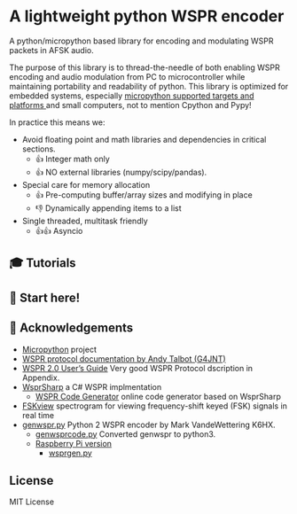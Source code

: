 #  A lightweight python WSPR encoder

A python/micropython based library for encoding and modulating WSPR packets in AFSK audio.

The purpose of this library is to thread-the-needle of both enabling WSPR encoding and audio modulation from PC to microcontroller while maintaining portability and readability of python.  This library is optimized for embedded systems, especially [micropython supported targets and platforms ](https://github.com/micropython/micropython#supported-platforms--architectures) and small computers, not to mention Cpython and Pypy! 

In practice this means we:
* Avoid floating point and math libraries and dependencies in critical sections.  
	* :+1: Integer math only
	* :+1: NO external libraries (numpy/scipy/pandas).
* Special care for memory allocation
	* :+1: Pre-computing buffer/array sizes and modifying in place
	* :-1: Dynamically appending items to a list
* Single threaded, multitask friendly
	* :+1::+1: Asyncio

## :mortar_board: Tutorials

## :horse_racing: **Start here!**

## :raised_hands: Acknowledgements
- [Micropython](https://github.com/micropython/micropython) project
- [WSPR protocol documentation by Andy Talbot (G4JNT)](docs/ack/wspr_coding_process.pdf)
- [WSPR 2.0 User’s Guide](docs/ack/WSPR_2.0_User.pdf) Very good WSPR Protocol dscription in Appendix.
- [WsprSharp](https://github.com/swharden/WsprSharp) a C# WSPR implmentation
    - [WSPR Code Generator](https://swharden.com/software/wspr-code-generator/) online code generator based on WsprSharp
- [FSKview](https://swharden.com/software/FSKview/wspr/) spectrogram for viewing frequency-shift keyed (FSK) signals in real time
- [genwspr.py](https://github.com/brainwagon/genwspr) Python 2 WSPR encoder by Mark VandeWettering K6HX.
	- [genwsprcode.py](https://github.com/PH0TRA/wspr) Converted genwspr to python3.
	- [Raspberry Pi version](https://blog.marxy.org/2024/09/python-code-to-generate-wspr-audio-tones.html)
		- [wsprgen.py](https://gist.github.com/peterbmarks/339e5ae83b5351151137679b8f527466)

## License
MIT License



